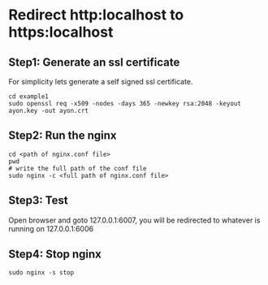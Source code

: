 # Redirect http:localhost to https:localhost

## Step1: Generate an ssl certificate 
For simplicity lets generate a self signed ssl certificate.
```
cd example1
sudo openssl req -x509 -nodes -days 365 -newkey rsa:2048 -keyout ayon.key -out ayon.crt
```


## Step2: Run the nginx
```
cd <path of nginx.conf file>
pwd 
# write the full path of the conf file
sudo nginx -c <full path of nginx.conf file>
```


## Step3: Test
Open browser and goto 127.0.0.1:6007, you will be redirected to whatever is running on 127.0.0.1:6006


## Step4: Stop nginx
```
sudo nginx -s stop
```

